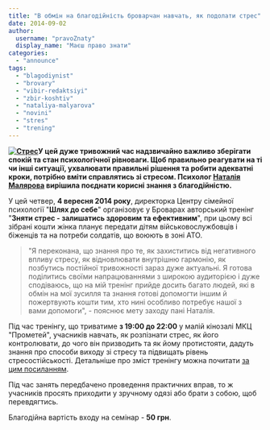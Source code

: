 ```yaml
---
title: "В обмін на благодійність броварчан навчать, як подолати стрес"
date: 2014-09-02
author: 
  username: "pravoZnaty"
  display_name: "Маєш право знати"
categories: 
  - "announce"
tags: 
  - "blagodiynist"
  - "brovary"
  - "vibir-redaktsiyi"
  - "zbir-koshtiv"
  - "nataliya-malyarova"
  - "novini"
  - "stres"
  - "trening"
---
```


**[![Стрес](https://mpz.brovary.org/wp-content/uploads/2014/09/Stres.jpg)](https://mpz.brovary.org/wp-content/uploads/2014/09/Stres.jpg)У цей дуже тривожний час надзвичайно важливо зберігати спокій та стан психологічної рівноваги. Щоб правильно реагувати на ті чи інші ситуації, ухвалювати правильні рішення та робити адекватні кроки, потрібно вміти справлятись зі стресом. Психолог [Наталія Малярова](https://www.facebook.com/profile.php?id=100001593592524) вирішила поєднати корисні знання з благодійністю.**

У цей четвер, **4 вересня 2014 року**, директорка Центру сімейної психології "**Шлях до себе**" організовує у Броварах авторський тренінг "**Зняти стрес - залишатись здоровим та ефективним**", при цьому всі зібрані кошти жінка планує передати дітям військовослужбовців і біженців та на потреби солдатів, що воюють в зоні АТО.

> "Я переконана, що знання про те, як захиститись від негативного впливу стресу, як відновлювати внутрішню гармонію, як позбутись постійної тривожності зараз дуже актуальні. Я готова поділитись своїми напрацюваннями з широкою аудиторією і дуже сподіваюсь, що на мій тренінг прийде досить багато людей, які в обмін на мої зусилля та знання готові допомогти іншим й пожертвують кошти тим, хто нині особливо потребує нашої з вами допомоги", - пояснює мету заходу пані Наталія.

Під час тренінгу, що триватиме **з 19:00 до 22:00** у малій кінозалі МКЦ "Прометей", учасників навчать, як розпізнати стрес, як його контролювати, до чого він призводить та як йому протистояти, дадуть знання про способи виходу зі стресу та підвищать рівень стресостійськості. Детальніше про зміст тренінгу можна почитати [за цим посиланням](http://www.psyholog.com.ua/archives/1275).

Під час занять передбачено проведення практичних вправ, то ж учасників просять приходити у зручному одязі або брати з собою, щоб перевдягтись.

Благодійна вартість входу на семінар - **50 грн**.
